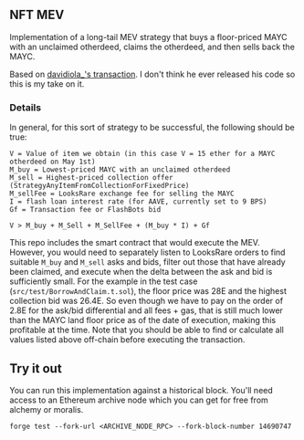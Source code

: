 ## NFT MEV

Implementation of a long-tail MEV strategy that buys a floor-priced MAYC with an unclaimed otherdeed, claims the otherdeed, and then sells back the MAYC.

Based on [davidiola_'s transaction](https://twitter.com/davidiola_/status/1520688640132800513). I don't think he ever released his code so this is my take on it.

### Details

In general, for this sort of strategy to be successful, the following should be true:

```
V = Value of item we obtain (in this case V = 15 ether for a MAYC otherdeed on May 1st)
M_buy = Lowest-priced MAYC with an unclaimed otherdeed
M_sell = Highest-priced collection offer (StrategyAnyItemFromCollectionForFixedPrice)
M_sellFee = LooksRare exchange fee for selling the MAYC
I = flash loan interest rate (for AAVE, currently set to 9 BPS)
Gf = Transaction fee or FlashBots bid

V > M_buy + M_Sell + M_SellFee + (M_buy * I) + Gf
```

This repo includes the smart contract that would execute the MEV.
However, you would need to separately listen to LooksRare orders to find
suitable `M_buy` and `M_sell` asks and bids, filter out those that have already
been claimed, and execute when the delta between the ask and bid is sufficiently small.
For the example in the test case (`src/test/BorrowAndClaim.t.sol`), the floor price
was 28E and the highest collection bid was 26.4E. So even though we have to pay on the order of
2.8E for the ask/bid differential and all fees + gas, that is still much lower than
the MAYC land floor price as of the date of execution, making this profitable at the time.
Note that you should be able to find or calculate all values listed above off-chain before executing the transaction.

## Try it out

You can run this implementation against a historical block. You'll need access to an Ethereum archive node which you can get for free from alchemy or moralis.

```shell
forge test --fork-url <ARCHIVE_NODE_RPC> --fork-block-number 14690747
```
